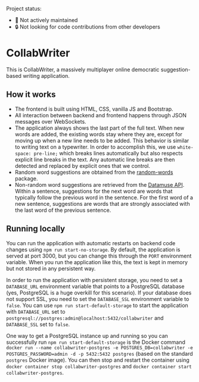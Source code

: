 Project status:

-   🛑 Not actively maintained
-   🔒 Not looking for code contributions from other developers

# CollabWriter

This is CollabWriter, a massively multiplayer online democratic suggestion-based writing application.

## How it works

-   The frontend is built using HTML, CSS, vanilla JS and Bootstrap.
-   All interaction between backend and frontend happens through JSON messages over WebSockets.
-   The application always shows the last part of the full text. When new words are added, the existing words stay where they are, except for moving up when a new line needs to be added. This behavior is similar to writing text on a typewriter. In order to accomplish this, we use `white-space: pre-line;` which breaks lines automatically but also respects explicit line breaks in the text. Any automatic line breaks are then detected and replaced by explicit ones that we control.
-   Random word suggestions are obtained from the [random-words](https://www.npmjs.com/package/random-words) package.
-   Non-random word suggestions are retrieved from the [Datamuse API](https://www.datamuse.com/api/). Within a sentence, suggestions for the next word are words that typically follow the previous word in the sentence. For the first word of a new sentence, suggestions are words that are strongly associated with the last word of the previous sentence.

## Running locally

You can run the application with automatic restarts on backend code changes using `npm run start-no-storage`. By default, the application is served at port 3000, but you can change this through the `PORT` environment variable. When you run the application like this, the text is kept in memory but not stored in any persistent way.

In order to run the application with persistent storage, you need to set a `DATABASE_URL` environment variable that points to a PostgreSQL database (yes, PostgreSQL is a huge overkill for this scenario). If your database does not support SSL, you need to set the `DATABASE_SSL` environment variable to `false`. You can use `npm run start-default-storage` to start the application with `DATABASE_URL` set to `postgresql://postgres:admin@localhost:5432/collabwriter` and `DATABASE_SSL` set to `false`.

One way to get a PostgreSQL instance up and running so you can successfully run `npm run start-default-storage` is the Docker command `docker run --name collabwriter-postgres -e POSTGRES_DB=collabwriter -e POSTGRES_PASSWORD=admin -d -p 5432:5432 postgres` (based on the standard `postgres` Docker image). You can then stop and restart the container using `docker container stop collabwriter-postgres` and `docker container start collabwriter-postgres`.
